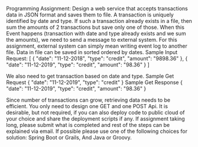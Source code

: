 Programming Assignment:
Design a web service that accepts transactions data in JSON format and saves them to file.
A transaction is uniquely identified by date and type. If such a transaction already exists
in a file, then sum the amounts of 2 transactions but save only one of those.
When this Event happens (transaction with date and type already exists and we sum the amounts), we need to send a message
to external system. For this assignment, external system can simply mean writing event log to another file.
Data in file can be saved in sorted ordered by dates.
Sample Input Request:
[
   {
       "date": "11-12-2018",
       "type": "credit",
       "amount": "9898.36"
   },
   {
       "date": "11-12-2019",
       "type": "credit",
       "amount": "98.36"
   }
]

We also need to get transaction based on date and type.
Sample Get Request
                {
       "date": "11-12-2019",
       "type": "credit"
                }
Sample Get Response
                {
       "date": "11-12-2019",
       "type": "credit",
       "amount": "98.36"
   }

Since number of transactions can grow, retrieving data needs to be efficient.
You only need to design one GET and one POST Api.
It is desirable, but not required, if you can also deploy code to public cloud of your choice and
share the deployment scripts if any. 
If assignment taking long, please submit what is completed and rest of
the steps can be explained via email.
If possible please use one of the following choices for solution:
Spring Boot or Grails, And Java or Groovy.